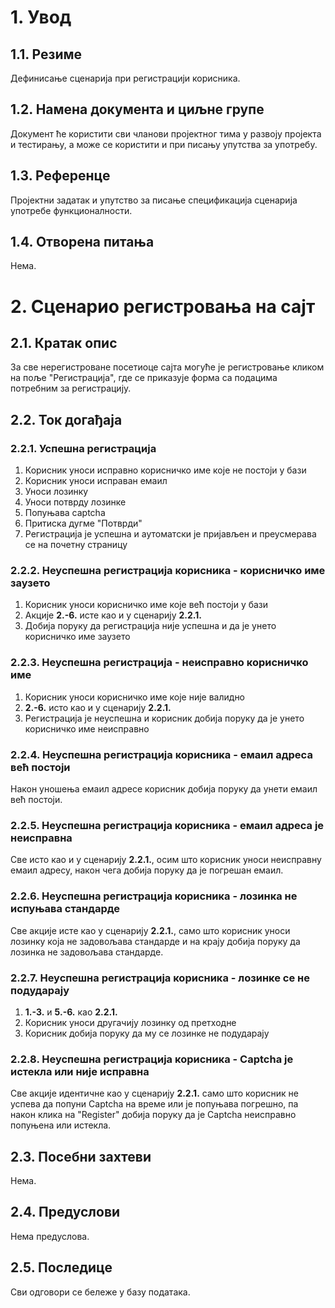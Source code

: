 # 1. Увод
## 1.1. Резиме
Дефинисање сценарија при регистрацији корисника.

## 1.2. Намена документа и циљне групе
Документ ће користити сви чланови пројектног тима у развоју пројекта и тестирању, а може се користити и при писању упутства за употребу.

## 1.3. Референце

Пројектни задатак и упутство за писање спецификација сценарија употребе функционалности.

## 1.4. Отворена питања

Нема.

# 2. Сценарио регистровања на сајт

## 2.1. Кратак опис

За све нерегистроване посетиоце сајта могуће је регистровање кликом на поље "Регистрација", где се приказује форма са подацима потребним за регистрацију.

## 2.2. Ток догађаја
### 2.2.1. Успешна регистрација
1. Корисник уноси исправно корисничко име које не постоји у бази
2. Корисник уноси исправан емаил
3. Уноси лозинку
4. Уноси потврду лозинке
5. Попуњава captcha
6. Притиска дугме "Потврди"
7. Регистрација је успешна и аутоматски је пријављен и преусмерава се на почетну страницу

### 2.2.2. Неуспешна регистрација корисника - корисничко име заузето

1. Корисник уноси корисничко име које већ постоји у бази
2. Акције **2.-6.** исте као и у сценарију **2.2.1.**
3. Добија поруку да регистрација није успешна и да је унето корисничко име заузето

### 2.2.3. Неуспешна регистрација - неисправно корисничко име

1. Корисник уноси корисничко име које није валидно
2. **2.-6.** исто као и у сценарију **2.2.1.**
3. Регистрација је неуспешна и корисник добија поруку да је унето корисничко име неисправно

### 2.2.4. Неуспешна регистрација корисника - емаил адреса већ постоји

Након уношења емаил адресе корисник добија поруку да унети емаил већ постоји.

### 2.2.5. Неуспешна регистрација корисника - емаил адреса је неисправна

Све исто као и у сценарију **2.2.1.**, осим што корисник уноси неисправну емаил адресу, након чега добија поруку да је погрешан емаил.

### 2.2.6. Неуспешна регистрација корисника - лозинка не испуњава стандарде

Све акције исте као у сценарију **2.2.1.**, само што корисник уноси лозинку која не задовољава стандарде и на крају
добија поруку да лозинка не задовољава стандарде.

### 2.2.7. Неуспешна регистрација корисника - лозинке се не подударају

1. **1.-3.** и **5.-6.** као **2.2.1.**
2. Корисник уноси другачију лозинку од претходне
3. Корисник добија поруку да му се лозинке не подударају

### 2.2.8. Неуспешна регистрација корисника - Captcha је истекла или није исправна

Све акције идентичне као у сценарију **2.2.1.** само што корисник не успева да попуни Captcha на време
или је попуњава погрешно, па након клика на "Register" добија поруку да је Captcha неисправно попуњена или истекла.

## 2.3. Посебни захтеви

Нема.

## 2.4. Предуслови

Нема предуслова.

## 2.5. Последице

Сви одговори се бележе у базу података.